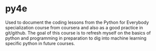 # py4e
Used to document the coding lessons from the Python for Everybody specialization course from coursera and also as a good practice in git/github.
The goal of this course is to refresh myself on the basics of python and programming in preparation to dig into machine learning specific python in future courses.
